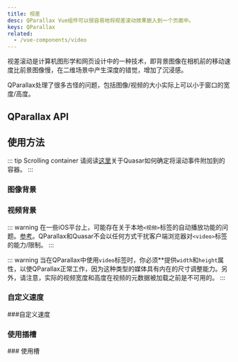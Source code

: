 ```yaml
---
title: 视差
desc: QParallax Vue组件可以很容易地将视差滚动效果嵌入到一个页面中。
keys: QParallax
related:
  - /vue-components/video
---
```


视差滚动是计算机图形学和网页设计中的一种技术，即背景图像在相机前的移动速度比前景图像慢，在二维场景中产生深度的错觉，增加了沉浸感。

QParallax处理了很多古怪的问题，包括图像/视频的大小实际上可以小于窗口的宽度/高度。

## QParallax API

<doc-api file="QParallax" />

## 使用方法

::: tip Scrolling container
请阅读[这里](/vue-components/scroll-observer#determining-scrolling-container)关于Quasar如何确定将滚动事件附加到的容器。
:::

### 图像背景

<doc-example title="图像背景" file="QParallax/Image" />

### 视频背景

::: warning
在一些iOS平台上，可能存在关于本地`<视频>`标签的自动播放功能的问题。[参考](https://webkit.org/blog/6784/new-video-policies-for-ios/)。QParallax和Quasar不会以任何方式干扰客户端浏览器对`<video>`标签的能力/限制。
:::

::: warning
当在QParallax中使用`video`标签时，你必须**提供`width`和`height`属性，以使QParallax正常工作，因为这种类型的媒体具有内在的尺寸调整能力。另外，请注意，实际的视频宽度和高度在视频的元数据被加载之前是不可用的。
:::

<doc-example title="自定义高度与视频背景" file="QParallax/Video" />

### 自定义速度

<doc-example title="自定义速度" file="QParallax/Speed" /> ###自定义速度

### 使用插槽

<doc-example title="使用槽" file="QParallax/ScopedSlot" /> ### 使用槽
